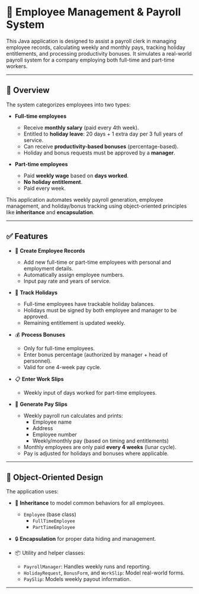 # 🧾 Employee Management & Payroll System

This Java application is designed to assist a payroll clerk in managing employee records, calculating weekly and monthly pays, tracking holiday entitlements, and processing productivity bonuses. It simulates a real-world payroll system for a company employing both full-time and part-time workers.

---

## 📖 Overview

The system categorizes employees into two types:

- **Full-time employees**
  - Receive **monthly salary** (paid every 4th week).
  - Entitled to **holiday leave**: 20 days + 1 extra day per 3 full years of service.
  - Can receive **productivity-based bonuses** (percentage-based).
  - Holiday and bonus requests must be approved by a **manager**.

- **Part-time employees**
  - Paid **weekly wage** based on **days worked**.
  - **No holiday entitlement**.
  - Paid every week.

This application automates weekly payroll generation, employee management, and holiday/bonus tracking using object-oriented principles like **inheritance** and **encapsulation**.

---

## ✅ Features

- 👤 **Create Employee Records**
  - Add new full-time or part-time employees with personal and employment details.
  - Automatically assign employee numbers.
  - Input pay rate and years of service.

- 📅 **Track Holidays**
  - Full-time employees have trackable holiday balances.
  - Holidays must be signed by both employee and manager to be approved.
  - Remaining entitlement is updated weekly.

- 💰 **Process Bonuses**
  - Only for full-time employees.
  - Enter bonus percentage (authorized by manager + head of personnel).
  - Valid for one 4-week pay cycle.

- 📋 **Enter Work Slips**
  - Weekly input of days worked for part-time employees.

- 🧾 **Generate Pay Slips**
  - Weekly payroll run calculates and prints:
    - Employee name
    - Address
    - Employee number
    - Weekly/monthly pay (based on timing and entitlements)
  - Monthly employees are only paid **every 4 weeks** (lunar cycle).
  - Pay is adjusted for holidays and bonuses where applicable.

---

## 🧠 Object-Oriented Design

The application uses:

- 🔄 **Inheritance** to model common behaviors for all employees.
  - `Employee` (base class)
    - `FullTimeEmployee`
    - `PartTimeEmployee`

- 🔒 **Encapsulation** for proper data hiding and management.

- 📦 Utility and helper classes:
  - `PayrollManager`: Handles weekly runs and reporting.
  - `HolidayRequest`, `BonusForm`, and `WorkSlip`: Model real-world forms.
  - `PaySlip`: Models weekly payout information.

---


